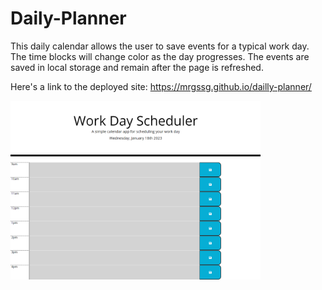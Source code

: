 # Daily-Planner

This daily calendar allows the user to save events for a typical work day. The time blocks will change color as the day progresses. The events are saved in local storage and remain after the page is refreshed. 

Here's a link to the deployed site:  https://mrgssg.github.io/dailly-planner/

<img src="./daily-planner.png" width ="400px">
